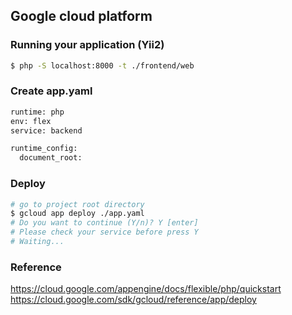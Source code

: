 ## Google cloud platform

### Running your application (Yii2)
```bash
$ php -S localhost:8000 -t ./frontend/web
```

### Create app.yaml
```bash
runtime: php
env: flex
service: backend

runtime_config: 
  document_root:
```

### Deploy
```bash
# go to project root directory
$ gcloud app deploy ./app.yaml
# Do you want to continue (Y/n)? Y [enter]
# Please check your service before press Y
# Waiting...

```

### Reference
https://cloud.google.com/appengine/docs/flexible/php/quickstart
https://cloud.google.com/sdk/gcloud/reference/app/deploy